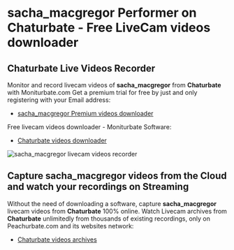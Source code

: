 # sacha_macgregor Performer on Chaturbate - Free LiveCam videos downloader

## Chaturbate Live Videos Recorder

Monitor and record livecam videos of **sacha_macgregor** from **Chaturbate** with Moniturbate.com
Get a premium trial for free by just and only registering with your Email address:
* [sacha_macgregor Premium videos downloader](https://moniturbate.com/request-demo-licence-key.html)

Free livecam videos downloader - Moniturbate Software:
* [Chaturbate videos downloader](https://moniturbate.com/moniturbate-download-software.html)

![sacha_macgregor livecam videos recorder](https://peachurnet.com/templates/moniturbate-software.png)


## Capture sacha_macgregor videos from the Cloud and watch your recordings on Streaming

Without the need of downloading a software, capture **sacha_macgregor** livecam videos from **Chaturbate** 100% online.
Watch Livecam archives from **Chaturbate** unlimitedly from thousands of existing recordings, only on Peachurbate.com and its websites network:
* [Chaturbate videos archives](https://peachurnet.com/)